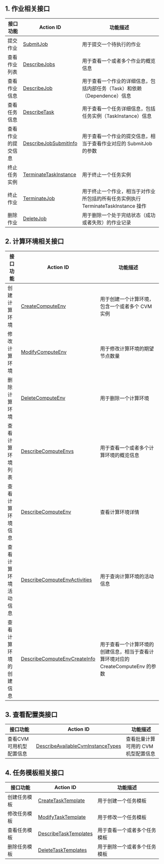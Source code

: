 ## 1. 作业相关接口
| 接口功能 | Action ID | 功能描述 |
|---------|---------|---------|
| 提交作业 | [SubmitJob](/document/api/599/12683) | 用于提交一个待执行的作业 |
| 查看作业列表| [DescribeJobs](/document/product/599/12686) | 用于查看一个或者多个作业的概览信息 |
| 查看作业信息 | [DescribeJob](/document/product/599/12685) | 用于查看一个作业的详细信息，包括内部任务（Task）和依赖（Dependence）信息 |
| 查看任务信息 | [DescribeTask](/document/product/599/12684) | 用于查看一个任务详细信息，包括任务实例（TaskInstance）信息 |
| 查看作业的提交信息 | [DescribeJobSubmitInfo](/document/product/599/12687) | 用于查看一个作业的提交信息，相当于查看作业对应的 SubmitJob 的参数 |
| 终止任务实例 | [TerminateTaskInstance](/document/product/599/12688) | 用于终止一个任务实例
| 终止作业 | [TerminateJob](/document/product/599/12689) | 用于终止一个作业，相当于对作业所包括的所有任务实例执行 TerminateTaskInstance 操作 |
| 删除作业 | [DeleteJob](/document/product/599/12682) | 用于删除一个处于完结状态（成功或者失败）的作业记录 |

## 2. 计算环境相关接口
| 接口功能 | Action ID | 功能描述 |
|---------|---------|---------|
| 创建计算环境 | [CreateComputeEnv](/document/api/599/12691) | 用于创建一个计算环境，包含一个或者多个 CVM 实例 |
| 修改计算环境 | [ModifyComputeEnv](/document/api/599/13637) | 用于修改计算环境的期望节点数量 |
| 删除计算环境 | [DeleteComputeEnv](/document/api/599/12692) | 用于删除一个计算环境 |
| 查看计算环境列表 | [DescribeComputeEnvs](/document/api/599/12695) | 用于查看一个或者多个计算环境的概览信息 |
| 查看计算环境信息 | [DescribeComputeEnv](/document/api/599/12694) | 查看计算环境详情 |
| 查看计算环境活动信息 | [DescribeComputeEnvActivities](/document/api/599/13638) | 用于查询计算环境的活动信息 |
| 查看计算环境的创建信息 | [DescribeComputeEnvCreateInfo](/document/product/599/14604) | 用于查看一个计算环境的创建信息，相当于查看计算环境对应的 CreateComputeEnv 的参数 |


## 3. 查看配置类接口
| 接口功能 | Action ID | 功能描述 |
|---------|---------|---------|
| 查看CVM可用机型配置信息 | [DescribeAvailableCvmInstanceTypes](/document/product/599/12701) | 查看批量计算可用的 CVM 机型配置信息 |

## 4. 任务模板相关接口
| 接口功能 | Action ID | 功能描述 |
|---------|---------|---------|
| 创建任务模板 | [CreateTaskTemplate](/document/product/599/12698) | 用于创建一个任务模板 |
| 修改任务模板 | [ModifyTaskTemplate](/document/product/599/12697) | 用于修改一个任务模板 |
| 查看任务模板 | [DescribeTaskTemplates](/document/product/599/12700) | 用于查看一个或者多个任务模板 |
| 删除任务模板 | [DeleteTaskTemplates](/document/product/599/12699) | 用于删除一个或者多个任务模板 |
